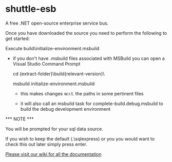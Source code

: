 shuttle-esb
===========

A free .NET open-source enterprise service bus.

Once you have downloaded the source you need to perform the following to get started:

  Execute build\initialize-environment.msbuild

  - if you don't have .msbuild files associated with MSBuild you can open a Visual Studio Command Prompt

    cd {extract-folder}\build\{relevant-version}\

    msbuild initialize-environment.msbuild

    - this makes changes w.r.t. the paths in some pertinent files

    - it will also call an msbuild task for complete-build.debug.msbuild to build the debug development environment


*** NOTE ***

You will be prompted for your sql data source.

If you wish to keep the default (.\sqlexpress) or you you would want to check this out later simply press enter.


[Please visit our wiki for all the documentation](https://github.com/eben-roux/shuttle-esb/wiki/Shuttle-ESB)
